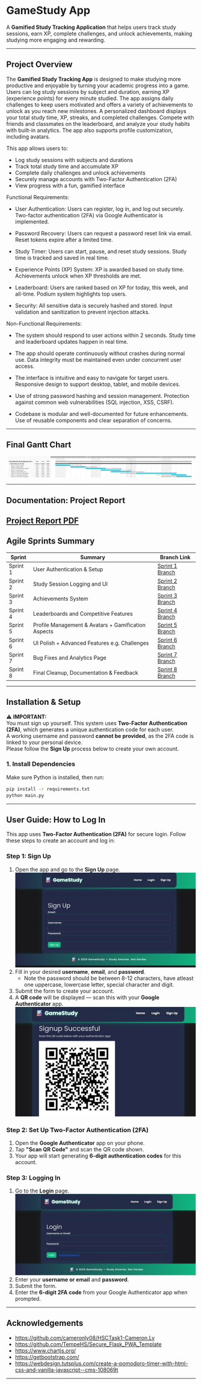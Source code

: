 # GameStudy App

A **Gamified Study Tracking Application** that helps users track study sessions, earn XP, complete challenges, and unlock achievements, making studying more engaging and rewarding.

---

## Project Overview

The **Gamified Study Tracking App** is designed to make studying more productive and enjoyable by turning your academic progress into a game. Users can log study sessions by subject and duration, earning XP (experience points) for every minute studied. The app assigns daily challenges to keep users motivated and offers a variety of achievements to unlock as you reach new milestones.
A personalized dashboard displays your total study time, XP, streaks, and completed challenges. Compete with friends and classmates on the leaderboard, and analyze your study habits with built-in analytics. The app also supports profile customization, including avatars.

This app allows users to:
- Log study sessions with subjects and durations  
- Track total study time and accumulate XP  
- Complete daily challenges and unlock achievements  
- Securely manage accounts with Two-Factor Authentication (2FA)  
- View progress with a fun, gamified interface

Functional Requirements:
- User Authentication: Users can register, log in, and log out securely. Two-factor authentication (2FA) via Google Authenticator is implemented.

- Password Recovery: Users can request a password reset link via email. Reset tokens expire after a limited time.

- Study Timer: Users can start, pause, and reset study sessions. Study time is tracked and saved in real time.

- Experience Points (XP) System: XP is awarded based on study time. Achievements unlock when XP thresholds are met.

- Leaderboard: Users are ranked based on XP for today, this week, and all-time. Podium system highlights top users.

- Security: All sensitive data is securely hashed and stored. Input validation and sanitization to prevent injection attacks.

Non-Functional Requirements:
- The system should respond to user actions within 2 seconds. Study time and leaderboard updates happen in real time.

- The app should operate continuously without crashes during normal use. Data integrity must be maintained even under concurrent user access.

- The interface is intuitive and easy to navigate for target users. Responsive design to support desktop, tablet, and mobile devices.

- Use of strong password hashing and session management. Protection against common web vulnerabilities (SQL injection, XSS, CSRF).

- Codebase is modular and well-documented for future enhancements. Use of reusable components and clear separation of concerns.
---

## Final Gantt Chart

![Final Gantt Chart](static/images/finalgantt.png)

---

## Documentation: Project Report

[Project Report PDF](documentation/GameStudy_Report.pdf)
---

## Agile Sprints Summary

| Sprint   | Summary                                   | Branch Link                          |
| -------- | ----------------------------------------- | ------------------------------------- |
| Sprint 1 | User Authentication & Setup                 | [Sprint 1 Branch](https://github.com/TempeHS/2025SE-Cameron.L-Major/tree/sprint-1)            |
| Sprint 2 | Study Session Logging and UI                     | [Sprint 2 Branch](https://github.com/TempeHS/2025SE-Cameron.L-Major/tree/sprint-2)   |
| Sprint 3 | Achievements System                | [Sprint 3 Branch](https://github.com/TempeHS/2025SE-Cameron.L-Major/tree/sprint-3)      |
| Sprint 4 | Leaderboards and Competitive Features          | [Sprint 4 Branch](https://github.com/TempeHS/2025SE-Cameron.L-Major/tree/sprint-4)    |
| Sprint 5 | Profile Management & Avatars + Gamification Aspects         | [Sprint 5 Branch](https://github.com/TempeHS/2025SE-Cameron.L-Major/tree/sprint-5)         |
| Sprint 6 | UI Polish + Advanced Features e.g. Challenges               | [Sprint 6 Branch](https://github.com/TempeHS/2025SE-Cameron.L-Major/tree/sprint-6)       |
| Sprint 7 | Bug Fixes and Analytics Page          | [Sprint 7 Branch](https://github.com/TempeHS/2025SE-Cameron.L-Major/tree/sprint-7)        |
| Sprint 8 | Final Cleanup, Documentation & Feedback   | [Sprint 8 Branch](https://github.com/TempeHS/2025SE-Cameron.L-Major/tree/sprint-8)           |

---

## Installation & Setup

⚠️ **IMPORTANT:**  
You must sign up yourself. This system uses **Two-Factor Authentication (2FA)**, which generates a unique authentication code for each user.  
A working username and password **cannot be provided**, as the 2FA code is linked to your personal device.  
Please follow the **Sign Up** process below to create your own account.

### 1. Install Dependencies

Make sure Python is installed, then run:

```bash
pip install -r requirements.txt
python main.py
```

---

## User Guide: How to Log In

This app uses **Two-Factor Authentication (2FA)** for secure login. Follow these steps to create an account and log in:

### Step 1: Sign Up

1. Open the app and go to the **Sign Up** page.  
   ![Sign Up Page](static/images/signup.png)
2. Fill in your desired **username**, **email**, and **password**.
   - Note the password should be between 8-12 characters, have atleast one uppercase, lowercase letter, special character and digit. 
3. Submit the form to create your account.  
4. A **QR code** will be displayed — scan this with your **Google Authenticator** app.
   ![QR Code Example](static/images/qr_code_example.png)

### Step 2: Set Up Two-Factor Authentication (2FA)

1. Open the **Google Authenticator** app on your phone.  
2. Tap **"Scan QR Code"** and scan the QR code shown.  
3. Your app will start generating **6-digit authentication codes** for this account.

### Step 3: Logging In

1. Go to the **Login** page.  
   ![Login Page](static/images/login.png)
2. Enter your **username or email** and **password**.  
3. Submit the form.  
4. Enter the **6-digit 2FA code** from your Google Authenticator app when prompted.

---

## Acknowledgements
- https://github.com/cameronly08/HSCTask1-Cameron.Ly
- https://github.com/TempeHS/Secure_Flask_PWA_Template
- https://www.chartjs.org/
- https://getbootstrap.com/
- https://webdesign.tutsplus.com/create-a-pomodoro-timer-with-html-css-and-vanilla-javascript--cms-108069t

---

